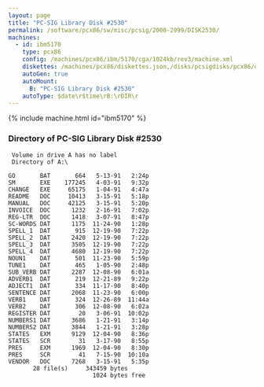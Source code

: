 ```yaml
---
layout: page
title: "PC-SIG Library Disk #2530"
permalink: /software/pcx86/sw/misc/pcsig/2000-2999/DISK2530/
machines:
  - id: ibm5170
    type: pcx86
    config: /machines/pcx86/ibm/5170/cga/1024kb/rev3/machine.xml
    diskettes: /machines/pcx86/diskettes.json,/disks/pcsigdisks/pcx86/diskettes.json
    autoGen: true
    autoMount:
      B: "PC-SIG Library Disk #2530"
    autoType: $date\r$time\rB:\rDIR\r
---
```


{% include machine.html id="ibm5170" %}

### Directory of PC-SIG Library Disk #2530

     Volume in drive A has no label
     Directory of A:\

    GO       BAT       664   5-13-91   2:24p
    SM       EXE    177245   4-03-91   9:32p
    CHANGE   EXE     65175   1-04-91   4:47a
    README   DOC     10413   3-15-91   5:18p
    MANUAL   DOC     42125   3-15-91   5:20p
    INVOICE  DOC      1232   2-16-91   7:02p
    REG-LTR  DOC      1418   3-07-91   8:47p
    SC-WORDS DAT      1175  11-24-90   1:28p
    SPELL_1  DAT       915  12-19-90   7:22p
    SPELL_2  DAT      2420  12-19-90   7:22p
    SPELL_3  DAT      3505  12-19-90   7:22p
    SPELL_4  DAT      4680  12-19-90   7:22p
    NOUN1    DAT       501  11-23-90   5:59p
    TUNE1    DAT       465   1-05-90   2:48p
    SUB_VERB DAT      2287  12-08-90   6:01a
    ADVERB1  DAT       219  12-21-89   9:22p
    ADJECT1  DAT       334  11-17-90   8:40p
    SENTENCE DAT      2068  11-23-90   6:00p
    VERB1    DAT       324  12-26-89  11:44a
    VERB2    DAT       306  12-08-90   6:02a
    REGISTER DAT        20   3-06-91  10:02p
    NUMBERS1 DAT      3686   1-21-91   3:14p
    NUMBERS2 DAT      3844   1-21-91   3:28p
    STATES   EXM      9129  12-04-90   8:36p
    STATES   SCR        31   3-17-90   8:55p
    PRES     EXM      1969  12-04-90   8:30p
    PRES     SCR        41   7-15-90  10:10a
    VENDOR   DOC      7268   3-15-91   5:35p
           28 file(s)     343459 bytes
                            1024 bytes free
